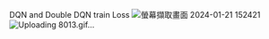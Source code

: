 DQN and Double DQN train Loss
![螢幕擷取畫面 2024-01-21 152421](https://github.com/Felixqaq/Implementing-Tetris-Game-with-Reinforcement-Learning/assets/100891085/21439b42-d141-40e5-9469-ba89e61584a9)
![Uploading 8013.gif…]()
